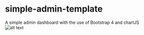 # simple-admin-template
A simple admin dashboard with the use of Bootstrap 4 and chartJS
![alt text](https://imgur.com/a/LBDYkk8)
